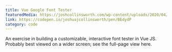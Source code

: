 ```yaml
---
title: Vue Google Font Tester
featuredMedia: https://joshcollinsworth.com/wp-content/uploads/2020/04/Firefox_Screenshot_2020-04-24T20-09-33.378Z.png
link: https://codepen.io/joshuajcollinsworth/pen/BEdydP
category: code
---
```


An exercise in building a customizable, interactive font tester in Vue JS. Probably best viewed on a wider screen; see the full-page view here.
